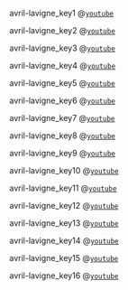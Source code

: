 avril-lavigne_key1
@[`youtube`](VT1-sitWRtY)

avril-lavigne_key2
@[`youtube`](Q0-omvd2u1s)

avril-lavigne_key3
@[`youtube`](0G3_kG5FFfQ)

avril-lavigne_key4
@[`youtube`](x0GuCfN_tY)

avril-lavigne_key5
@[`youtube`](s8QYxmpuyxg)

avril-lavigne_key6
@[`youtube`](5NPBIwQyPWE)

avril-lavigne_key7
@[`youtube`](dGR65RWwzg8)

avril-lavigne_key8
@[`youtube`](x-L_x88POBo)

avril-lavigne_key9
@[`youtube`](AqajUg85Ax4)

avril-lavigne_key10
@[`youtube`](zMbIipvQL0c)

avril-lavigne_key11
@[`youtube`](8xoG0Xv3vs0)

avril-lavigne_key12
@[`youtube`](Bg59q4puhmg)

avril-lavigne_key13
@[`youtube`](tQmEd_UeeIk)

avril-lavigne_key14
@[`youtube`](gBYg9L6LjQM)

avril-lavigne_key15
@[`youtube`](sXd2WxoOP5g)


avril-lavigne_key16
@[`youtube`](EKF6ghfcQic)